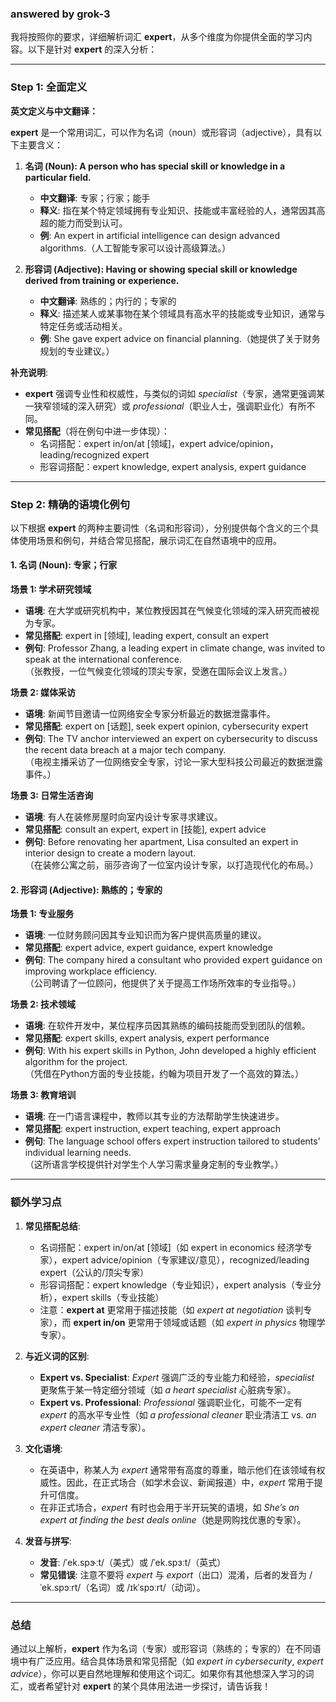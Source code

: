 ### answered by grok-3
我将按照你的要求，详细解析词汇 **expert**，从多个维度为你提供全面的学习内容。以下是针对 **expert** 的深入分析：

---

### Step 1: 全面定义

**英文定义与中文翻译：**

**expert** 是一个常用词汇，可以作为名词（noun）或形容词（adjective），具有以下主要含义：

1. **名词 (Noun): A person who has special skill or knowledge in a particular field.**
   - **中文翻译**: 专家；行家；能手
   - **释义**: 指在某个特定领域拥有专业知识、技能或丰富经验的人，通常因其高超的能力而受到认可。
   - **例**: An expert in artificial intelligence can design advanced algorithms.（人工智能专家可以设计高级算法。）

2. **形容词 (Adjective): Having or showing special skill or knowledge derived from training or experience.**
   - **中文翻译**: 熟练的；内行的；专家的
   - **释义**: 描述某人或某事物在某个领域具有高水平的技能或专业知识，通常与特定任务或活动相关。
   - **例**: She gave expert advice on financial planning.（她提供了关于财务规划的专业建议。）

**补充说明**:
- **expert** 强调专业性和权威性，与类似的词如 *specialist*（专家，通常更强调某一狭窄领域的深入研究）或 *professional*（职业人士，强调职业化）有所不同。
- **常见搭配**（将在例句中进一步体现）：
  - 名词搭配：expert in/on/at [领域]，expert advice/opinion，leading/recognized expert
  - 形容词搭配：expert knowledge, expert analysis, expert guidance

---

### Step 2: 精确的语境化例句

以下根据 **expert** 的两种主要词性（名词和形容词），分别提供每个含义的三个具体使用场景和例句，并结合常见搭配，展示词汇在自然语境中的应用。

#### 1. 名词 (Noun): 专家；行家

**场景 1: 学术研究领域**
- **语境**: 在大学或研究机构中，某位教授因其在气候变化领域的深入研究而被视为专家。
- **常见搭配**: expert in [领域], leading expert, consult an expert
- **例句**: Professor Zhang, a leading expert in climate change, was invited to speak at the international conference.  
  （张教授，一位气候变化领域的顶尖专家，受邀在国际会议上发言。）

**场景 2: 媒体采访**
- **语境**: 新闻节目邀请一位网络安全专家分析最近的数据泄露事件。
- **常见搭配**: expert on [话题], seek expert opinion, cybersecurity expert
- **例句**: The TV anchor interviewed an expert on cybersecurity to discuss the recent data breach at a major tech company.  
  （电视主播采访了一位网络安全专家，讨论一家大型科技公司最近的数据泄露事件。）

**场景 3: 日常生活咨询**
- **语境**: 有人在装修房屋时向室内设计专家寻求建议。
- **常见搭配**: consult an expert, expert in [技能], expert advice
- **例句**: Before renovating her apartment, Lisa consulted an expert in interior design to create a modern layout.  
  （在装修公寓之前，丽莎咨询了一位室内设计专家，以打造现代化的布局。）

#### 2. 形容词 (Adjective): 熟练的；专家的

**场景 1: 专业服务**
- **语境**: 一位财务顾问因其专业知识而为客户提供高质量的建议。
- **常见搭配**: expert advice, expert guidance, expert knowledge
- **例句**: The company hired a consultant who provided expert guidance on improving workplace efficiency.  
  （公司聘请了一位顾问，他提供了关于提高工作场所效率的专业指导。）

**场景 2: 技术领域**
- **语境**: 在软件开发中，某位程序员因其熟练的编码技能而受到团队的信赖。
- **常见搭配**: expert skills, expert analysis, expert performance
- **例句**: With his expert skills in Python, John developed a highly efficient algorithm for the project.  
  （凭借在Python方面的专业技能，约翰为项目开发了一个高效的算法。）

**场景 3: 教育培训**
- **语境**: 在一门语言课程中，教师以其专业的方法帮助学生快速进步。
- **常见搭配**: expert instruction, expert teaching, expert approach
- **例句**: The language school offers expert instruction tailored to students’ individual learning needs.  
  （这所语言学校提供针对学生个人学习需求量身定制的专业教学。）

---

### 额外学习点

1. **常见搭配总结**:
   - 名词搭配：expert in/on/at [领域]（如 expert in economics 经济学专家），expert advice/opinion（专家建议/意见），recognized/leading expert（公认的/顶尖专家）
   - 形容词搭配：expert knowledge（专业知识），expert analysis（专业分析），expert skills（专业技能）
   - 注意：**expert at** 更常用于描述技能（如 *expert at negotiation* 谈判专家），而 **expert in/on** 更常用于领域或话题（如 *expert in physics* 物理学专家）。

2. **与近义词的区别**:
   - **Expert vs. Specialist**: *Expert* 强调广泛的专业能力和经验，*specialist* 更聚焦于某一特定细分领域（如 *a heart specialist* 心脏病专家）。
   - **Expert vs. Professional**: *Professional* 强调职业化，可能不一定有 *expert* 的高水平专业性（如 *a professional cleaner* 职业清洁工 vs. *an expert cleaner* 清洁专家）。

3. **文化语境**:
   - 在英语中，称某人为 *expert* 通常带有高度的尊重，暗示他们在该领域有权威性。因此，在正式场合（如学术会议、新闻报道）中，*expert* 常用于提升可信度。
   - 在非正式场合，*expert* 有时也会用于半开玩笑的语境，如 *She’s an expert at finding the best deals online*（她是网购找优惠的专家）。

4. **发音与拼写**:
   - **发音**: /ˈek.spɝːt/（美式）或 /ˈek.spɜːt/（英式）
   - **常见错误**: 注意不要将 *expert* 与 *export*（出口）混淆，后者的发音为 /ˈek.spɔːrt/（名词）或 /ɪkˈspɔːrt/（动词）。

---

### 总结

通过以上解析，**expert** 作为名词（专家）或形容词（熟练的；专家的）在不同语境中有广泛应用。结合具体场景和常见搭配（如 *expert in cybersecurity*, *expert advice*），你可以更自然地理解和使用这个词汇。如果你有其他想深入学习的词汇，或者希望针对 **expert** 的某个具体用法进一步探讨，请告诉我！